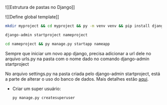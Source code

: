 
![[Estrutura de pastas no Django]]

![[Define global template]]

```bash
mkdir myproject && cd myproject && py -m venv venv && pip install django
```

```bash
django-admin startproject nameproject
```

```bash
cd nameproject && py manage.py startapp nameapp
```

Sempre que iniciar um novo app django, precisa adicionar a url dele no arquivo urls.py na pasta com o nome dado no comando django-admin startproject

No arquivo settings.py na pasta criada pelo django-admin startproject, está a parte de alterar o uso do banco de dados. Mais detalhes estão [aqui](https://docs.djangoproject.com/en/4.1/intro/tutorial02/).

- Criar um super usuário:
    
    ```bash
    py manage.py createsuperuser
    ```